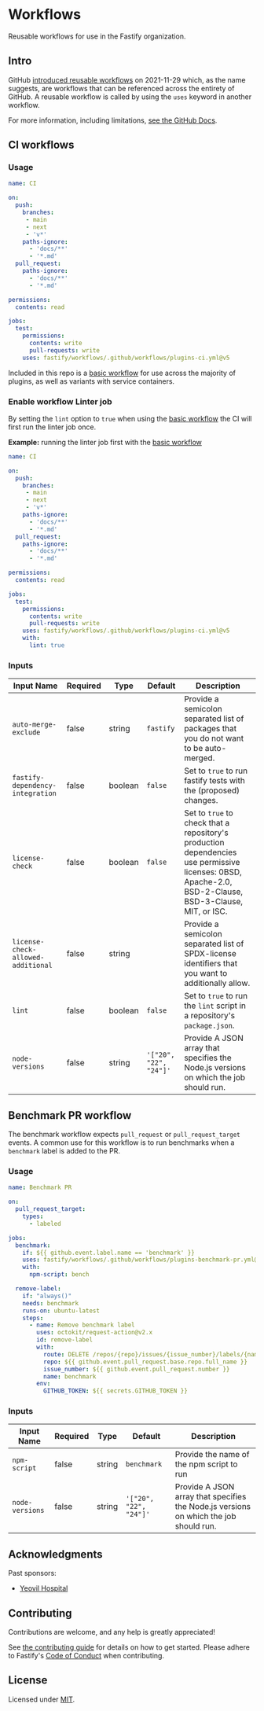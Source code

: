 # Workflows

Reusable workflows for use in the Fastify organization.

## Intro

GitHub [introduced reusable workflows](https://github.blog/2021-11-29-github-actions-reusable-workflows-is-generally-available/) on 2021-11-29 which, as the name suggests, are workflows that can be referenced across the entirety of GitHub. A reusable workflow is called by using the `uses` keyword in another workflow.

For more information, including limitations, [see the GitHub Docs](https://docs.github.com/en/actions/learn-github-actions/reusing-workflows).

## CI workflows
### Usage

```yml
name: CI

on:
  push:
    branches:
     - main
     - next
     - 'v*'
    paths-ignore:
      - 'docs/**'
      - '*.md'
  pull_request:
    paths-ignore:
      - 'docs/**'
      - '*.md'

permissions:
  contents: read

jobs:
  test:
    permissions:
      contents: write
      pull-requests: write
    uses: fastify/workflows/.github/workflows/plugins-ci.yml@v5
```

Included in this repo is a [basic workflow](.github/workflows/plugins-ci.yml) for use across the majority of plugins, as well as variants with service containers.

### Enable workflow Linter job

By setting the `lint` option to `true` when using the [basic workflow](.github/workflows/plugins-ci.yml) the CI will first run the linter job once.

**Example:** running the linter job first with the [basic workflow](.github/workflows/plugins-ci.yml)

```yml
name: CI

on:
  push:
    branches:
     - main
     - next
     - 'v*'
    paths-ignore:
      - 'docs/**'
      - '*.md'
  pull_request:
    paths-ignore:
      - 'docs/**'
      - '*.md'

permissions:
  contents: read

jobs:
  test:
    permissions:
      contents: write
      pull-requests: write
    uses: fastify/workflows/.github/workflows/plugins-ci.yml@v5
    with:
      lint: true
```

### Inputs

| Input Name                         | Required   | Type    | Default   | Description                                                                        |
| ---------------------------------- | ---------- | ------- | --------- | ---------------------------------------------------------------------------------- |
| `auto-merge-exclude`                 | false      | string  | `fastify` | Provide a semicolon separated list of packages that you do not want to be auto-merged. |
| `fastify-dependency-integration`     | false      | boolean | `false`   | Set to `true` to run fastify tests with the (proposed) changes. |
| `license-check`                      | false      | boolean | `false`   | Set to `true` to check that a repository's production dependencies use permissive licenses: 0BSD, Apache-2.0, BSD-2-Clause, BSD-3-Clause, MIT, or ISC. |
| `license-check-allowed-additional`   | false      | string  |           | Provide a semicolon separated list of SPDX-license identifiers that you want to additionally allow. |
| `lint`                               | false      | boolean | `false`   | Set to `true` to run the `lint` script in a repository's `package.json`.           |
| `node-versions`                      | false      | string  | `'["20", "22", "24"]'`   | Provide A JSON array that specifies the Node.js versions on which the job should run.           |

## Benchmark PR workflow

The benchmark workflow expects `pull_request` or `pull_request_target` events. A common use for this workflow is to run benchmarks when a `benchmark` label is added to the PR.

### Usage

```yml
name: Benchmark PR

on:
  pull_request_target:
    types:
      - labeled

jobs:
  benchmark:
    if: ${{ github.event.label.name == 'benchmark' }}
    uses: fastify/workflows/.github/workflows/plugins-benchmark-pr.yml@v5
    with:
      npm-script: bench

  remove-label:
    if: "always()"
    needs: benchmark
    runs-on: ubuntu-latest
    steps:
      - name: Remove benchmark label
        uses: octokit/request-action@v2.x
        id: remove-label
        with:
          route: DELETE /repos/{repo}/issues/{issue_number}/labels/{name}
          repo: ${{ github.event.pull_request.base.repo.full_name }}
          issue_number: ${{ github.event.pull_request.number }}
          name: benchmark
        env:
          GITHUB_TOKEN: ${{ secrets.GITHUB_TOKEN }}
```

### Inputs
| Input Name                         | Required   | Type    | Default     | Description                                                                        |
| ---------------------------------- | ---------- | ------- | ----------- | ---------------------------------------------------------------------------------- |
| `npm-script`                       | false      | string  | `benchmark` | Provide the name of the npm script to run                                       |
| `node-versions`                      | false      | string  | `'["20", "22", "24"]'`   | Provide A JSON array that specifies the Node.js versions on which the job should run.           |


## Acknowledgments

Past sponsors:

-   [Yeovil Hospital](https://somersetft.nhs.uk/yeovilhospital/)

## Contributing

Contributions are welcome, and any help is greatly appreciated!

See [the contributing guide](./CONTRIBUTING.md) for details on how to get started.
Please adhere to Fastify's [Code of Conduct](https://github.com/fastify/.github/blob/main/CODE_OF_CONDUCT.md) when contributing.

## License

Licensed under [MIT](./LICENSE).
